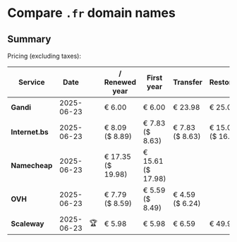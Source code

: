 # Compare `.fr` domain names

## Summary

Pricing (excluding taxes):

| Service | Date |  | / Renewed year | First year | Transfer | Restoration |
|--|--|--|--|--|--|--|
| **Gandi** | 2025-06-23 |  | € 6.00 | € 6.00 | € 23.98 | € 25.00 |
| **Internet.bs** | 2025-06-23 |  | € 8.09<br>($ 8.89) | € 7.83<br>($ 8.63) | € 7.83<br>($ 8.63) | € 15.09<br>($ 16.65) |
| **Namecheap** | 2025-06-23 |  | € 17.35<br>($ 19.98) | € 15.61<br>($ 17.98) |  |  |
| **OVH** | 2025-06-23 |  | € 7.79<br>($ 8.59) | € 5.59<br>($ 8.49) | € 4.59<br>($ 6.24) |  |
| **Scaleway** | 2025-06-23 | 🏆 | € 5.98 | € 5.98 | € 6.59 | € 49.99 |
